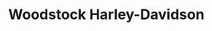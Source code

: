---
title: "Woodstock Harley-Davidson"
url: /woodstock/woodstock-harley-davidson/
shop: motorcycle
---